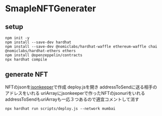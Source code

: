 # SmapleNFTGenerater
## setup
```
npm init -y
npm install --save-dev hardhat
npm install --save-dev @nomiclabs/hardhat-waffle ethereum-waffle chai @nomiclabs/hardhat-ethers ethers
npm install @openzeppelin/contracts
npx hardhat compile
```
## generate NFT
NFTのjsonを[jsonkeeper](https://jsonkeeper.com/)で作成
deploy.jsを開き
addressToSendに送る相手のアドレスをいれる
uriArrayにjsonkeeperで作ったNFTのjsonuriをいれる
addressToSendもuriArrayも一応３つあるので適宜コメントして消す

```
npx hardhat run scripts/deploy.js --network mumbai
```
